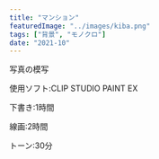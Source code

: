 ```yaml
---
title: "マンション"
featuredImage: "../images/kiba.png"
tags: ["背景", "モノクロ"]
date: "2021-10"
---
```


写真の模写

使用ソフト:CLIP STUDIO PAINT EX

下書き:1時間

線画:2時間

トーン:30分
